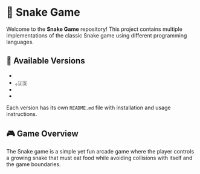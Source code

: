 # 🐍 Snake Game

Welcome to the **Snake Game** repository! This project contains multiple implementations of the classic Snake game using different programming languages.

## 📌 Available Versions

<link rel="stylesheet" type='text/css' href="https://cdn.jsdelivr.net/gh/devicons/devicon@latest/devicon.min.css" />
          
- [
    <i class="devicon-python-plain"></i>
](Python/README.md)
- [
<i class="devicon-javascript-plain"></i>
](Javascript/README.md) ｡🇯‌🇸‌
- [
<i class="devicon-cplusplus-plain"></i>
](C++/README.md)
- [
<i class="devicon-go-original-wordmark"></i>       
](Go/README.md)

Each version has its own `README.md` file with installation and usage instructions.

## 🎮 Game Overview

The Snake game is a simple yet fun arcade game where the player controls a growing snake that must eat food while avoiding collisions with itself and the game boundaries.
